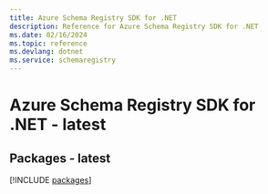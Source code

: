 ```yaml
---
title: Azure Schema Registry SDK for .NET
description: Reference for Azure Schema Registry SDK for .NET
ms.date: 02/16/2024
ms.topic: reference
ms.devlang: dotnet
ms.service: schemaregistry
---
```

# Azure Schema Registry SDK for .NET - latest
## Packages - latest
[!INCLUDE [packages](schema-registry-index.md)]